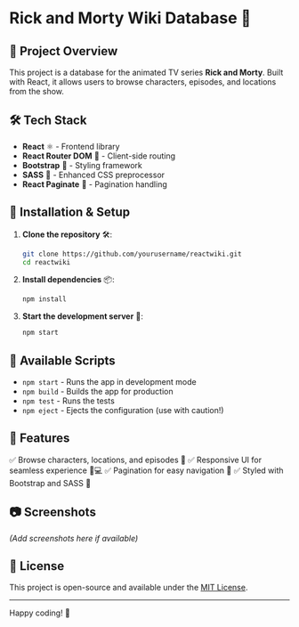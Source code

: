 # Rick and Morty Wiki Database 🚀

## 📌 Project Overview
This project is a database for the animated TV series **Rick and Morty**. Built with React, it allows users to browse characters, episodes, and locations from the show.

## 🛠 Tech Stack
- **React** ⚛️ - Frontend library
- **React Router DOM** 🔗 - Client-side routing
- **Bootstrap** 🎨 - Styling framework
- **SASS** 🎨 - Enhanced CSS preprocessor
- **React Paginate** 📄 - Pagination handling

## 🚀 Installation & Setup
1. **Clone the repository** 🛠️:
   ```bash
   git clone https://github.com/yourusername/reactwiki.git
   cd reactwiki
   ```
2. **Install dependencies** 📦:
   ```bash
   npm install
   ```
3. **Start the development server** 🏁:
   ```bash
   npm start
   ```

## 📜 Available Scripts
- `npm start` - Runs the app in development mode
- `npm build` - Builds the app for production
- `npm test` - Runs the tests
- `npm eject` - Ejects the configuration (use with caution!)

## 📌 Features
✅ Browse characters, locations, and episodes 📜
✅ Responsive UI for seamless experience 📱💻
✅ Pagination for easy navigation 📄
✅ Styled with Bootstrap and SASS 🎨

## 📷 Screenshots
*(Add screenshots here if available)*

## 📄 License
This project is open-source and available under the [MIT License](LICENSE).

---
Happy coding! 🚀

